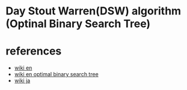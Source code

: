 # Day Stout Warren(DSW) algorithm (Optinal Binary Search Tree)



# references 
- [wiki en](https://en.wikipedia.org/wiki/Day%E2%80%93Stout%E2%80%93Warren_algorithm)
- [wiki en optimal binary search tree](https://en.wikipedia.org/wiki/Optimal_binary_search_tree)
- [wiki ja](https://ja.wikipedia.org/wiki/DSW%E3%82%A2%E3%83%AB%E3%82%B4%E3%83%AA%E3%82%BA%E3%83%A0)